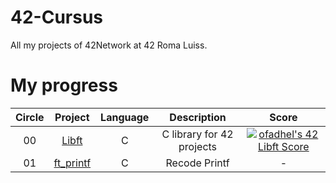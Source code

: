 # 42-Cursus
All my projects of 42Network at 42 Roma Luiss. 

# My progress
|Circle | Project | Language | Description | Score | 
|:-----:|:-------:|:--------:|:-----------:|:-----:|
|00| [Libft](https://github.com/KingFazzel/42-Roma/tree/main/Libft) | C | C library for 42 projects | [![ofadhel's 42 Libft Score](https://badge42.vercel.app/api/v2/cld8v7vvc00060fl440nilura/project/2935625)](https://github.com/JaeSeoKim/badge42) |
|01| [ft_printf](https://github.com/KingFazzel/42-Roma/tree/main/ft_printf) | C | Recode Printf | - |
